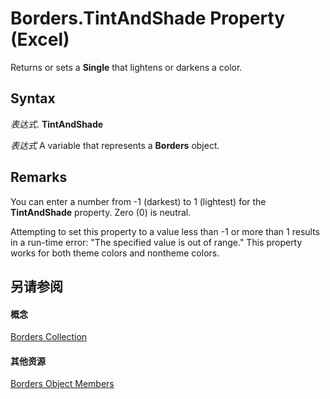 
# Borders.TintAndShade Property (Excel)

Returns or sets a  **Single** that lightens or darkens a color.


## Syntax

 _表达式_. **TintAndShade**

 _表达式_ A variable that represents a **Borders** object.


## Remarks

You can enter a number from -1 (darkest) to 1 (lightest) for the  **TintAndShade** property. Zero (0) is neutral.

Attempting to set this property to a value less than -1 or more than 1 results in a run-time error: "The specified value is out of range." This property works for both theme colors and nontheme colors.


## 另请参阅


#### 概念


[Borders Collection](adb6efd6-73b6-e620-e9be-f4a42bc52ae8.md)
#### 其他资源


[Borders Object Members](http://msdn.microsoft.com/library/8fb1ee1d-8e09-0b65-a9a3-4f278f6f9164%28Office.15%29.aspx)